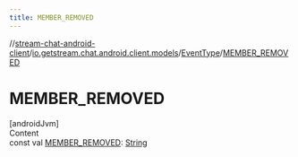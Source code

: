 ```yaml
---
title: MEMBER_REMOVED
---
```

//[stream-chat-android-client](../../../index.md)/[io.getstream.chat.android.client.models](../index.md)/[EventType](index.md)/[MEMBER_REMOVED](MEMBER_REMOVED.md)



# MEMBER_REMOVED  
[androidJvm]  
Content  
const val [MEMBER_REMOVED](MEMBER_REMOVED.md): [String](https://kotlinlang.org/api/latest/jvm/stdlib/kotlin/-string/index.html)  



